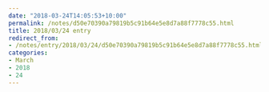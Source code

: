 ```yaml
---
date: "2018-03-24T14:05:53+10:00"
permalink: /notes/d50e70390a79819b5c91b64e5e8d7a88f7778c55.html
title: 2018/03/24 entry
redirect_from:
- /notes/entry/2018/03/24/d50e70390a79819b5c91b64e5e8d7a88f7778c55.html
categories:
- March
- 2018
- 24
---
```

